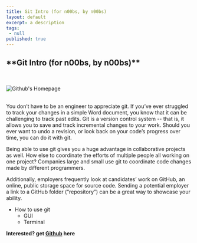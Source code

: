 ```yaml
---
title: Git Intro (for n00bs, by n00bs)
layout: default
excerpt: a description
tags:
 - null
published: true
---
```


<h2>**Git Intro (for n00bs, by n00bs)**</h2> </br>

![Github's Homepage](http://i.imgur.com/bnOkj99.png) </br> </br>

You don’t have to be an engineer to appreciate git. If you’ve ever struggled to track your changes in a simple Word document, you know that it can be challenging to track past edits. Git is a version control system -- that is, it allows you to save and track incremental changes to your work. Should you ever want to undo a revision, or look back on your code’s progress over time, you can do it with git.

Being able to use git gives you a huge advantage in collaborative projects as well. How else to coordinate the efforts of multiple people all working on one project? Companies large and small use git to coordinate code changes made by different programmers.

Additionally, employers frequently look at candidates’ work on GitHub, an online, public storage space for source code. Sending a potential employer a link to a GitHub folder (“repository”) can be a great way to showcase your ability.

* How to use git
    * GUI
    * Terminal

**Interested? get [Github](https://github.com/) here**
